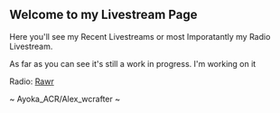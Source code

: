 ## Welcome to my Livestream Page

Here you'll see my Recent Livestreams or most Imporatantly my Radio Livestream.

As far as you can see it's still a work in progress. I'm working on it

Radio:
[Rawr](http://c284e7c2b685.ngrok.io/stream.mp3)


~ Ayoka_ACR/Alex_wcrafter ~
